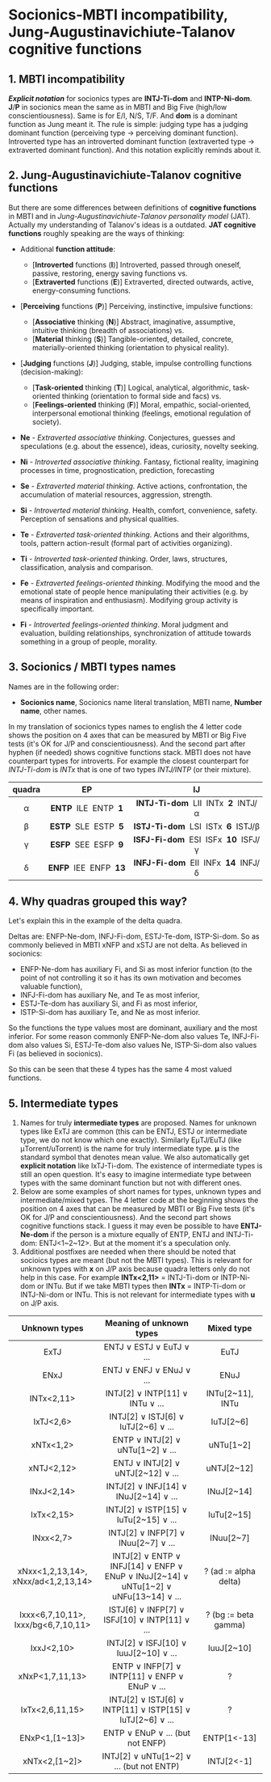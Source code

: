 # Socionics-MBTI incompatibility, Jung-Augustinavichiute-Talanov cognitive functions


## 1. MBTI incompatibility

***Explicit notation*** for socionics types are **INTJ-Ti-dom** and **INTP-Ni-dom**. **J**/**P** in socionics mean the same as in MBTI and Big Five (high/low conscientiousness). Same is for E/I, N/S, T/F. And **dom** is a dominant function as Jung meant it. The rule is simple: judging type has a judging dominant function (perceiving type -> perceiving dominant function). Introverted type has an introverted dominant function (extraverted type -> extraverted dominant function). And this notation explicitly reminds about it.


## 2. Jung-Augustinavichiute-Talanov cognitive functions

But there are some differences between definitions of **cognitive functions** in MBTI and in *Jung-Augustinavichiute-Talanov personality model* (JAT). Actually my understanding of Talanov's ideas is a outdated. **JAT cognitive functions** roughly speaking are the ways of thinking:

- Additional **function attitude**:
    - [**Introverted** functions (**I**)] Introverted, passed through oneself, passive, restoring, energy saving functions vs.
    - [**Extraverted** functions (**E**)] Extraverted, directed outwards, active, energy-consuming functions.
- [**Perceiving** functions (**P**)] Perceiving, instinctive, impulsive functions:
    - [**Associative** thinking (**N**)] Abstract, imaginative, assumptive, intuitive thinking (breadth of associations) vs.
    - [**Material** thinking (**S**)] Tangible-oriented, detailed, concrete, materially-oriented thinking (orientation to physical reality).
- [**Judging** functions (**J**)] Judging, stable, impulse controlling functions (decision-making):
    - [**Task-oriented** thinking (**T**)] Logical, analytical, algorithmic, task-oriented thinking (orientation to formal side and facs) vs.
    - [**Feelings-oriented** thinking (**F**)] Moral, empathic, social-oriented, interpersonal emotional thinking (feelings, emotional regulation of society).

- **Ne** - _Extraverted associative thinking_. Conjectures, guesses and speculations (e.g. about the essence), ideas, curiosity, novelty seeking.
- **Ni** - _Introverted associative thinking_. Fantasy, fictional reality, imagining processes in time, prognostication, prediction, forecasting
- **Se** - _Extraverted material thinking_. Active actions, confrontation, the accumulation of material resources, aggression, strength.
- **Si** - _Introverted material thinking_. Health, comfort, convenience, safety. Perception of sensations and physical qualities.
- **Te** - _Extraverted task-oriented thinking_. Actions and their algorithms, tools, pattern action-result (formal part of activities organizing).
- **Ti** - _Introverted task-oriented thinking_. Order, laws, structures, classification, analysis and comparison.
- **Fe** - _Extraverted feelings-oriented thinking_. Modifying the mood and the emotional state of people hence manipulating their activities (e.g. by means of inspiration and enthusiasm). Modifying group activity is specifically important.
- **Fi** - _Introverted feelings-oriented thinking_. Moral judgment and evaluation, building relationships, synchronization of attitude towards something in a group of people, morality.


## 3. Socionics / MBTI types names

Names are in the following order:

- **Socionics name**, Socionics name literal translation, MBTI name, **Number name**, other names.

In my translation of socionics types names to english the 4 letter code shows the position on 4 axes that can be measured by MBTI or Big Five tests (it's OK for J/P and conscientiousness). And the second part after hyphen (if needed) shows cognitive functions stack. MBTI does not have counterpart types for introverts. For example the closest counterpart for *INTJ-Ti-dom* is *INTx* that is one of two types *INTJ/INTP* (or their mixture).

| quadra | EP | IJ | IP | EJ |
|:--:|:--:|:--:|:--:|:--:|
| α | **ENTP**  ILE  ENTP  **1** | **INTJ-&#8288;Ti-&#8288;dom**  LII  INTx  **2**  INTJ/α | **ISFP-&#8288;Si-&#8288;dom**  SEI  ISFx  **3**  ISFP/α | **ESFJ**  ESE  ESFJ  **4** |
| β | **ESTP**  SLE  ESTP  **5** | **ISTJ-&#8288;Ti-&#8288;dom**  LSI  ISTx  **6**  ISTJ/β | **INFP-&#8288;Ni-&#8288;dom**  IEI  INFx  **7**  INFP/β | **ENFJ**  EIE  ENFJ  **8** |
| γ | **ESFP**  SEE  ESFP  **9** | **ISFJ-&#8288;Fi-&#8288;dom**  ESI  ISFx  **10**  ISFJ/γ | **INTP-&#8288;Ni-&#8288;dom**  ILI  INTx  **11**  INTP/γ | **ENTJ**  LIE  ENTJ  **12** |
| δ | **ENFP**  IEE  ENFP  **13** | **INFJ-&#8288;Fi-&#8288;dom**  EII  INFx  **14**  INFJ/δ | **ISTP-&#8288;Si-&#8288;dom**  SLI  ISTx  **15**  ISTP/δ | **ESTJ**  LSE  ESTJ  **16** |


## 4. Why quadras grouped this way?

Let's explain this in the example of the delta quadra.

Deltas are: ENFP-Ne-dom, INFJ-Fi-dom, ESTJ-Te-dom, ISTP-Si-dom. So as commonly believed in MBTI xNFP and xSTJ are not delta. As believed in socionics:

* ENFP-Ne-dom has auxiliary Fi, and Si as most inferior function (to the point of not controlling it so it has its own motivation and becomes valuable function),
* INFJ-Fi-dom has auxiliary Ne, and Te as most inferior,
* ESTJ-Te-dom has auxiliary Si, and Fi as most inferior,
* ISTP-Si-dom has auxiliary Te, and Ne as most inferior.

So the functions the type values most are dominant, auxiliary and the most inferior. For some reason commonly ENFP-Ne-dom also values Te, INFJ-Fi-dom also values Si, ESTJ-Te-dom also values Ne, ISTP-Si-dom also values Fi (as believed in socionics).

So this can be seen that these 4 types has the same 4 most valued functions.


## 5. Intermediate types

1. Names for truly **intermediate types** are proposed. Names for unknown types like ExTJ are common (this can be ENTJ, ESTJ or intermediate type, we do not know which one exactly). Similarly EμTJ/EuTJ (like μTorrent/uTorrent) is the name for truly intermediate type. **μ** is the standard symbol that denotes mean value. We also automatically get **explicit notation** like IxTJ-Ti-dom. The existence of intermediate types is still an open question. It's easy to imagine intermediate type between types with the same dominant function but not with different ones.
2. Below are some examples of short names for types, unknown types and intermediate/mixed types. The 4 letter code at the beginning shows the position on 4 axes that can be measured by MBTI or Big Five tests (it's OK for J/P and conscientiousness). And the second part shows cognitive functions stack. I guess it may even be possible to have **ENTJ-Ne-dom** if the person is a mixture equally of ENTP, ENTJ and INTJ-Ti-dom: ENTJ<1\~2~12>. But at the moment it's a speculation only.
3. Additional postfixes are needed when there should be noted that socioics types are meant (but not the MBTI types). This is relevant for unknown types with **x** on J/P axis because quadra letters only do not help in this case. For example **INTx<2,11>** = INTJ-Ti-dom or INTP-Ni-dom or INTu. But if we take MBTI types then **INTx** = INTP-Ti-dom or INTJ-Ni-dom or INTu. This is not relevant for intermediate types with **u** on J/P axis.

| **Unknown types** | **Meaning of unknown types** | **Mixed type** |
|:--:|:--:|:--:|
| ExTJ | ENTJ ∨ ESTJ ∨ EuTJ ∨ ... | EuTJ |
| ENxJ | ENTJ ∨ ENFJ ∨ ENuJ ∨ ... | ENuJ |
| INTx<2,11> | INTJ[2] ∨ INTP[11] ∨ INTu ∨ ... | INTu[2~11], INTu |
| IxTJ<2,6> | INTJ[2] ∨ ISTJ[6] ∨ IuTJ[2~6] ∨ ... | IuTJ[2~6] |
| xNTx<1,2> | ENTP ∨ INTJ[2] ∨ uNTu[1~2] ∨ ... | uNTu[1~2] |
| xNTJ<2,12> | ENTJ ∨ INTJ[2] ∨ uNTJ[2~12] ∨ ... | uNTJ[2~12] |
| INxJ<2,14> | INTJ[2] ∨ INFJ[14] ∨ INuJ[2~14] ∨ ... | INuJ[2~14] |
| IxTx<2,15> | INTJ[2] ∨ ISTP[15] ∨ IuTu[2~15] ∨ ... | IuTu[2~15] |
| INxx<2,7> | INTJ[2] ∨ INFP[7] ∨ INuu[2~7] ∨ ... | INuu[2~7] |
| xNxx<1,2,13,14>,</br> xNxx/ad<1,2,13,14> | INTJ[2] ∨ ENTP ∨ INFJ[14] ∨ ENFP ∨ ENuP ∨ INuJ[2~14] ∨ uNTu[1~2] ∨ uNFu[13~14] ∨ ... | ? (ad := alpha delta) |
| Ixxx<6,7,10,11>,</br> Ixxx/bg<6,7,10,11> | ISTJ[6] ∨ INFP[7] ∨ ISFJ[10] ∨ INTP[11] ∨ ... | ? (bg := beta gamma) |
| IxxJ<2,10> | INTJ[2] ∨ ISFJ[10] ∨ IuuJ[2~10] ∨ ... | IuuJ[2~10] |
| xNxP<1,7,11,13> | ENTP ∨ INFP[7] ∨ INTP[11] ∨ ENFP ∨ ENuP ∨ ... | ? |
| IxTx<2,6,11,15> | INTJ[2] ∨ ISTJ[6] ∨ INTP[11] ∨ ISTP[15] ∨ IuTJ[2~6] ∨ ... | ? |
| ENxP<1,[1~13]> | ENTP ∨ ENuP ∨ ... (but not ENFP) | ENTP[1<-13] |
| xNTx<2,[1~2]> | INTJ[2] ∨ uNTu[1~2] ∨ ... (but not ENTP) | INTJ[2<-1] |

